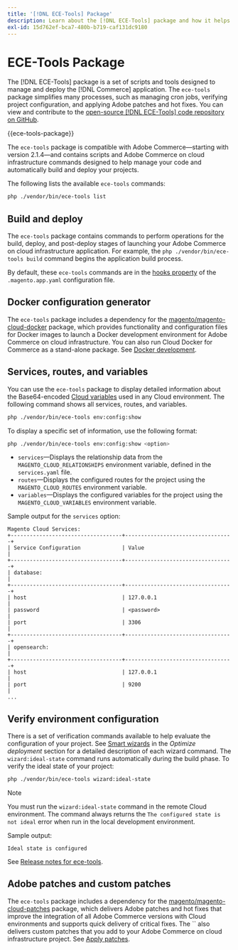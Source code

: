 ```yaml
---
title: '[!DNL ECE-Tools] Package'
description: Learn about the [!DNL ECE-Tools] package and how it helps to manage and deploy Adobe Commerce.
exl-id: 15d762ef-bca7-480b-b719-caf131dc9180
---
```

# ECE-Tools Package

The [!DNL ECE-Tools] package is a set of scripts and tools designed to manage and deploy the [!DNL Commerce] application. The `ece-tools` package simplifies many processes, such as managing cron jobs, verifying project configuration, and applying Adobe patches and hot fixes. You can view and contribute to the [open-source [!DNL ECE-Tools] code repository on GitHub][ece-repo].

{{ece-tools-package}}

The `ece-tools` package is compatible with Adobe Commerce—starting with version 2.1.4—and contains scripts and Adobe Commerce on cloud infrastructure commands designed to help manage your code and automatically build and deploy your projects.

The following lists the available `ece-tools` commands:

```bash
php ./vendor/bin/ece-tools list
```

## Build and deploy

The `ece-tools` package contains commands to perform operations for the build, deploy, and post-deploy stages of launching your Adobe Commerce on cloud infrastructure application. For example, the `php ./vendor/bin/ece-tools build` command begins the application build process.

By default, these `ece-tools` commands are in the [hooks property](../application/hooks-property.md) of the `.magento.app.yaml` configuration file.

## Docker configuration generator

The `ece-tools` package includes a dependency for the [magento/magento-cloud-docker][] package, which provides functionality and configuration files for Docker images to launch a Docker development environment for Adobe Commerce on cloud infrastructure. You can also run Cloud Docker for Commerce as a stand-alone package. See [Docker development](../dev-tools/cloud-docker.md).

## Services, routes, and variables

You can use the `ece-tools` package to display detailed information about the Base64-encoded [Cloud variables](../environment/variables-cloud.md) used in any Cloud environment. The following command shows all services, routes, and variables.

```bash
php ./vendor/bin/ece-tools env:config:show
```

To display a specific set of information, use the following format:

```bash
php ./vendor/bin/ece-tools env:config:show <option>
```

-  `services`—Displays the relationship data from the `MAGENTO_CLOUD_RELATIONSHIPS` environment variable, defined in the `services.yaml` file.
-  `routes`—Displays the configured routes for the project using the `MAGENTO_CLOUD_ROUTES` environment variable.
-  `variables`—Displays the configured variables for the project using the `MAGENTO_CLOUD_VARIABLES` environment variable.

Sample output for the `services` option:

```
Magento Cloud Services:
+-----------------------------------+----------------------------------+
| Service Configuration             | Value                            |
+-----------------------------------+----------------------------------+
| database:                                                            |
+-----------------------------------+----------------------------------+
| host                              | 127.0.0.1                        |
| password                          | <password>                       |
| port                              | 3306                             |
+-----------------------------------+----------------------------------+
| opensearch:                                                          |
+-----------------------------------+----------------------------------+
| host                              | 127.0.0.1                        |
| port                              | 9200                             |
...
```

## Verify environment configuration

There is a set of verification commands available to help evaluate the configuration of your project. See [Smart wizards](../deploy/smart-wizards.md) in the _Optimize deployment_ section for a detailed description of each wizard command. The `wizard:ideal-state` command runs automatically during the build phase. To verify the ideal state of your project:

```bash
php ./vendor/bin/ece-tools wizard:ideal-state
```

>[!NOTE]
>
>You must run the `wizard:ideal-state` command in the remote Cloud environment. The command always returns the `The configured state is not ideal` error when run in the local development environment.

Sample output:

```
Ideal state is configured
```

See [Release notes for ece-tools](../release-notes/cloud-tools-suite.md).

## Adobe patches and custom patches

The `ece-tools` package includes a dependency for the [magento/magento-cloud-patches][] package, which delivers Adobe patches and hot fixes that improve the integration of all Adobe Commerce versions with Cloud environments and supports quick delivery of critical fixes. The `` also delivers custom patches that you add to your Adobe Commerce on cloud infrastructure project. See [Apply patches](../development/apply-patches.md).

<!-- link definitions -->

[ece-repo]: https://github.com/magento/ece-tools
[magento/magento-cloud-docker]: https://github.com/magento/magento-cloud-docker
[magento/magento-cloud-patches]: https://github.com/magento/magento-cloud-patches
